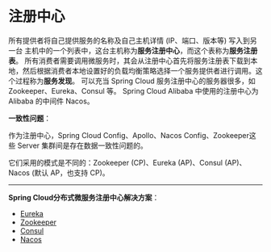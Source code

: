 # 注册中心

所有提供者将自己提供服务的名称及自己主机详情 (IP、端口、版本等) 写入到另一台 主机中的一个列表中，这台主机称为**服务注册中心**，而这个表称为**服务注册表**。 所有消费者需要调用微服务时，其会从注册中心首先将服务注册表下载到本地，然后根据消费者本地设置好的负载均衡策略选择一个服务提供者进行调用。这个过程称为**服务发现**。 可以充当 Spring Cloud 服务注册中心的服务器很多，如 Zookeeper、Eureka、Consul 等。 Spring Cloud Alibaba 中使用的注册中心为 Alibaba 的中间件 Nacos。

**一致性问题**：

作为注册中心，Spring Cloud Config、Apollo、Nacos Config、Zookeeper这些 Server 集群间是存在数据一致性问题的。

它们采用的模式是不同的：Zookeeper (CP)、Eureka (AP)、Consul (AP)、Nacos (默认 AP，也支持 CP)。

****

**Spring Cloud分布式微服务注册中心解决方案**：

- [Eureka](../../SpringCloudNetflix/Eureka/README.md)
- [Zookeeper](../../SpringCloud/Zookeeper/Registry/README.md)
- [Consul](../../SpringCloud/Consul/README.md)
- [Nacos](../../SpringCloudAlibaba/Nacos/README.md)